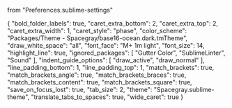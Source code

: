 from "Preferences.sublime-settings"

{
  "bold_folder_labels": true,
  "caret_extra_bottom": 2,
  "caret_extra_top": 2,
  "caret_extra_width": 1,
  "caret_style": "phase",
  "color_scheme": "Packages/Theme - Spacegray/base16-ocean.dark.tmTheme",
  "draw_white_space": "all",
  "font_face": "M+ 1m light",
  "font_size": 14,
  "highlight_line": true,
  "ignored_packages":
  [
    "Gutter Color",
    "SublimeLinter",
    "Sound"
  ],
  "indent_guide_options":
  [
    "draw_active",
    "draw_normal"
  ],
  "line_padding_bottom": 1,
  "line_padding_top": 1,
  "match_brackets": true,
  "match_brackets_angle": true,
  "match_brackets_braces": true,
  "match_brackets_content": true,
  "match_brackets_square": true,
  "save_on_focus_lost": true,
  "tab_size": 2,
  "theme": "Spacegray.sublime-theme",
  "translate_tabs_to_spaces": true,
  "wide_caret": true
}
